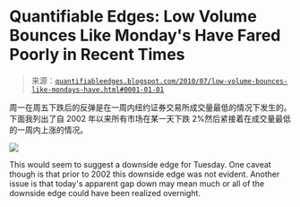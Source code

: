 <!--yml

分类：未分类

date: 2024-05-18 12:56:40

-->

# Quantifiable Edges: Low Volume Bounces Like Monday's Have Fared Poorly in Recent Times

> 来源：[`quantifiableedges.blogspot.com/2010/07/low-volume-bounces-like-mondays-have.html#0001-01-01`](http://quantifiableedges.blogspot.com/2010/07/low-volume-bounces-like-mondays-have.html#0001-01-01)

周一在周五下跌后的反弹是在一周内纽约证券交易所成交量最低的情况下发生的。下面我列出了自 2002 年以来所有市场在某一天下跌 2%然后紧接着在成交量最低的一周内上涨的情况。

![](https://blogger.googleusercontent.com/img/b/R29vZ2xl/AVvXsEhN9Ov5550TOOLNcJ_7Tln8DthaTl6Gii_uwmfslTIw_piTKShGFXQSM29K9O7d3JWsyPp_whOpXnFGofaZGhqxxDSUT6w9Xw8KrEVzrLkL9w8-DpO0InmfDWLMiw7qjJEAP6ZQzsiuIsAt/s1600/2010-07-20+png.png)

This would seem to suggest a downside edge for Tuesday. One caveat though is that prior to 2002 this downside edge was not evident. Another issue is that today's apparent gap down may mean much or all of the downside edge could have been realized overnight.
